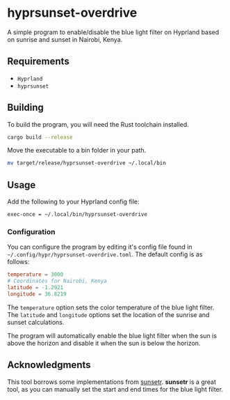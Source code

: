# hyprsunset-overdrive

A simple program to enable/disable the blue light filter on Hyprland based on sunrise and sunset in Nairobi, Kenya.

## Requirements

- `Hyprland`
- `hyprsunset`

## Building

To build the program, you will need the Rust toolchain installed.

```bash
cargo build --release
```

Move the executable to a bin folder in your path.

```bash
mv target/release/hyprsunset-overdrive ~/.local/bin
```

## Usage

Add the following to your Hyprland config file:

```
exec-once = ~/.local/bin/hyprsunset-overdrive
```

### Configuration

You can configure the program by editing it's config file found in `~/.config/hypr/hyprsunset-overdrive.toml`. The default config is as follows:

```toml
temperature = 3000
# Coordinates for Nairobi, Kenya
latitude = -1.2921
longitude = 36.8219
```

The `temperature` option sets the color temperature of the blue light filter. The `latitude` and `longitude` options set the location of the sunrise and sunset calculations.

The program will automatically enable the blue light filter when the sun is above the horizon and disable it when the sun is below the horizon.

## Acknowledgments

This tool borrows some implementations from [sunsetr](https://github.com/psi4j/sunsetr). **sunsetr** is a great tool, as you can manually set the start and end times for the blue light filter.
